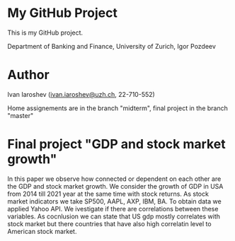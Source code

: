 # My GitHub Project
This is my GitHub project.

Department of Banking and Finance, University of Zurich, Igor Pozdeev

# Author
Ivan Iaroshev (ivan.iaroshev@uzh.ch, 22-710-552)

Home assignements are in the branch "midterm", final project in the branch "master"

# Final project "GDP and stock market growth"
In this paper we observe how connected or dependent on each other are the GDP and stock market growth. We consider the growth of GDP in USA from 2014 till 2021 year at the same time with stock returns. As stock market indicators we take SP500, AAPL, AXP, IBM, BA. To obtain data we applied Yahoo API. We ivestigate if there are correlations between these variables. As cocnlusion we can state that US gdp mostly correlates with stock market but there countries that have also high correlatin level to American stock market.
